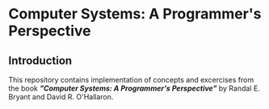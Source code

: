 # Computer Systems: A Programmer's Perspective

## Introduction

This repository contains implementation of concepts and excercises from the book ***"Computer Systems: A Programmer's Perspective"*** by Randal E. Bryant and David R. O'Hallaron.